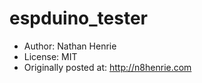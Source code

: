 # espduino_tester
- Author: Nathan Henrie
- License: MIT
- Originally posted at: http://n8henrie.com


